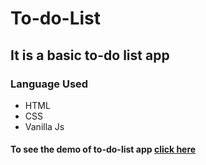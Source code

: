 # To-do-List

## It is a basic to-do list app

### Language Used
- HTML
- CSS
- Vanilla Js

#### To see the demo of to-do-list app [click here](https://vishwambhar55.github.io/To-do-List.io/)

